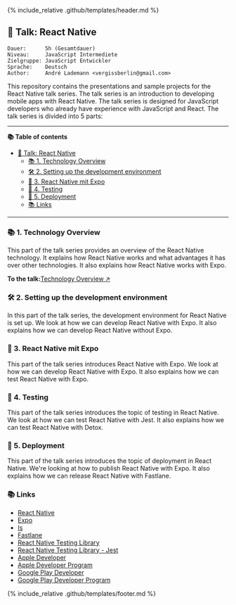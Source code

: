 {% include_relative .github/templates/header.md %}

## 💬 Talk: React Native

```text
Dauer:      5h (Gesamtdauer)
Niveau:     JavaScript Intermediete
Zielgruppe: JavaScript Entwickler
Sprache:    Deutsch
Author:     André Lademann <vergissberlin@gmail.com>
```

This repository contains the presentations and sample projects for the React Native talk series. The talk series is an introduction to developing mobile apps with React Native. The talk series is designed for JavaScript developers who already have experience with JavaScript and React. The talk series is divided into 5 parts:

* * *

**📚 Table of contents**

-   [💬 Talk: React Native](#-talk-react-native)
    -   [📚 1. Technology Overview](#-1-technologie-überblick)
    -   [🛠 2. Setting up the development environment](#-2-einrichtung-der-entwicklungsumgebung)
    -   [📱 3. React Native mit Expo](#-3-react-native-mit-expo)
    -   [🧪 4. Testing](#-4-testing)
    -   [🚀 5. Deployment](#-5-deployment)
    -   [📚 Links](#-links)

* * *

### 📚 1. Technology Overview

This part of the talk series provides an overview of the React Native technology. It explains how React Native works and what advantages it has over other technologies. It also explains how React Native works with Expo.

**To the talk:**[Technology Overview ↗](./Talks/01_technology.md)

### 🛠 2. Setting up the development environment

In this part of the talk series, the development environment for React Native is set up. We look at how we can develop React Native with Expo. It also explains how we can develop React Native without Expo.

### 📱 3. React Native mit Expo

This part of the talk series introduces React Native with Expo. We look at how we can develop React Native with Expo. It also explains how we can test React Native with Expo.

### 🧪 4. Testing

This part of the talk series introduces the topic of testing in React Native. We look at how we can test React Native with Jest. It also explains how we can test React Native with Detox.

### 🚀 5. Deployment

This part of the talk series introduces the topic of deployment in React Native. We're looking at how to publish React Native with Expo. It also explains how we can release React Native with Fastlane.

### 📚 Links

-   [React Native](https://reactnative.dev/)
-   [Expo](https://expo.io/)
-   [Is](https://jestjs.io/)
-   [Fastlane](https://fastlane.tools/)
-   [React Native Testing Library](https://callstack.github.io/react-native-testing-library/)
-   [React Native Testing Library - Jest](https://callstack.github.io/react-native-testing-library/docs/api-jest)
-   [Apple Developer](https://developer.apple.com/)
-   [Apple Developer Program](https://developer.apple.com/programs/)
-   [Google Play Developer](https://play.google.com/apps/publish/)
-   [Google Play Developer Program](https://play.google.com/apps/publish/signup/)

{% include_relative .github/templates/footer.md %}
